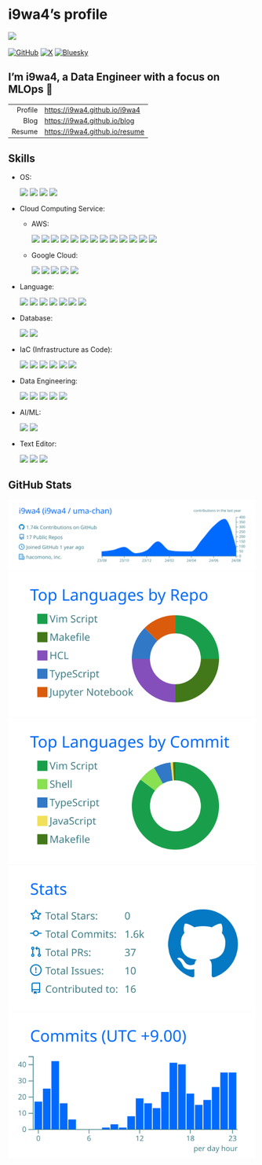 # i9wa4’s profile


<!--
**i9wa4/i9wa4** is a ✨ _special_ ✨ repository because its `README.md` (this file) appears on your GitHub profile.
&#10;Here are some ideas to get you started:
&#10;- 🔭 I'm currently working on ...
- 🌱 I'm currently learning ...
- 👯 I'm looking to collaborate on ...
- 🤔 I'm looking for help with ...
- 💬 Ask me about ...
- 📫 How to reach me: ...
- 😄 Pronouns: ...
- ⚡ Fun fact: ...
-->

<div align="left">

<a href="https://github.com/antonkomarev/github-profile-views-counter">
<img src="https://komarev.com/ghpvc/?username=i9wa4&label=GitHub_Profile_Views"/>
</a>

</div>

[![GitHub](https://img.shields.io/badge/GitHub-i9wa4-181717.svg?logo=github&style=plastic)](https://github.com/i9wa4)
[![X](https://img.shields.io/badge/X-i9wa4__-000000.svg?logo=x&style=plastic)](https://x.com/i9wa4_)
[![Bluesky](https://img.shields.io/badge/Bluesky-i9wa4_-0285FF.svg?logo=bluesky&style=plastic)](https://bsky.app/profile/i9wa4.bsky.social)

## I’m i9wa4, a Data Engineer with a focus on MLOps 👋

|         |                                  |
|--------:|:---------------------------------|
| Profile | <https://i9wa4.github.io/i9wa4>  |
|    Blog | <https://i9wa4.github.io/blog>   |
|  Resume | <https://i9wa4.github.io/resume> |

## Skills

<!-- https://github.com/tandpfun/skill-icons -->
<!-- https://tech-blog.s-yoshiki.com/entry/150/ -->
<!-- https://simpleicons.org/ -->

- OS:
  <div align="left">

  <img src="https://img.shields.io/badge/Linux--FCC624.svg?logo=linux&style=plastic">
  <img src="https://img.shields.io/badge/Ubuntu--E95420.svg?logo=ubuntu&style=plastic">
  <img src="https://img.shields.io/badge/Windows--00A4EF.svg?style=plastic">
  <img src="https://img.shields.io/badge/macOS--999999.svg?logo=apple&style=plastic">

  </div>
- Cloud Computing Service:
  - AWS:
    <div align="left">

    <img src="https://img.shields.io/badge/AWS_Cloud9--000000.svg?style=plastic">
    <img src="https://img.shields.io/badge/AWS_CodeCommit--000000.svg?style=plastic">
    <img src="https://img.shields.io/badge/AWS_Step_Functions--000000.svg?style=plastic">
    <img src="https://img.shields.io/badge/Amazon_Aurora--000000.svg?style=plastic">
    <img src="https://img.shields.io/badge/Amazon_EC2--FF9900.svg?logo=amazonec2&style=plastic">
    <img src="https://img.shields.io/badge/Amazon_ECS--FF9900.svg?logo=amazonecs&style=plastic">
    <img src="https://img.shields.io/badge/Amazon_MWAA_(Airflow)--000000.svg?style=plastic">
    <img src="https://img.shields.io/badge/Amazon_RDS--527FFF.svg?logo=amazonrds&style=plastic">
    <img src="https://img.shields.io/badge/Amazon_S3--569A31.svg?logo=amazons3&style=plastic">
    <img src="https://img.shields.io/badge/Amazon_SageMaker--000000.svg?style=plastic">
    <img src="https://img.shields.io/badge/Amazon_Secrets_Manager--000000.svg?style=plastic">
    <img src="https://img.shields.io/badge/Amazon_Systems_Manager--000000.svg?style=plastic">
    <img src="https://img.shields.io/badge/Amazon_VPC--000000.svg?style=plastic">

    </div>
  - Google Cloud:
    <div align="left">

    <img src="https://img.shields.io/badge/BigQuery--669DF6.svg?logo=googlebigquery&style=plastic">
    <img src="https://img.shields.io/badge/Cloud_Functions--000000.svg?style=plastic">
    <img src="https://img.shields.io/badge/Compute_Engine--000000.svg?style=plastic">
    <img src="https://img.shields.io/badge/Datastream--000000.svg?style=plastic">
    <img src="https://img.shields.io/badge/Google_Pub/Sub--AECBFA.svg?logo=googlepubsub&style=plastic">

    </div>
- Language:
  <div align="left">

  <img src="https://img.shields.io/badge/Bash--000000.svg?style=plastic">
  <img src="https://img.shields.io/badge/C--A8B9CC.svg?logo=c&style=plastic">
  <img src="https://img.shields.io/badge/Google_Apps_Script--4285F4.svg?logo=googleappsscript&style=plastic">
  <img src="https://img.shields.io/badge/HCL--844FBA.svg?logo=terraform&style=plastic">
  <img src="https://img.shields.io/badge/Python--3776AB.svg?logo=python&style=plastic">
  <img src="https://img.shields.io/badge/SQL--000000.svg?style=plastic">
  <img src="https://img.shields.io/badge/TypeScript--3178C6.svg?logo=typescript&style=plastic">

  </div>
- Database:
  <div align="left">

  <img src="https://img.shields.io/badge/MySQL--4479A1.svg?logo=mysql&style=plastic">
  <img src="https://img.shields.io/badge/PostgreSQL--4169E1.svg?logo=postgresql&style=plastic">

  </div>
- IaC (Infrastructure as Code):
  <div align="left">

  <img src="https://img.shields.io/badge/AWS_CodeCommit--000000.svg?style=plastic">
  <img src="https://img.shields.io/badge/Docker--1488C6.svg?logo=docker&style=plastic">
  <img src="https://img.shields.io/badge/Git--F05032.svg?logo=git&style=plastic">
  <img src="https://img.shields.io/badge/GitHub--181717.svg?logo=github&style=plastic">
  <img src="https://img.shields.io/badge/GitHub_Actions--2088FF.svg?logo=githubactions&style=plastic">
  <img src="https://img.shields.io/badge/Terraform--844FBA.svg?logo=terraform&style=plastic">

  </div>
- Data Engineering:
  <div align="left">

  <img src="https://img.shields.io/badge/BigQuery--669DF6.svg?logo=googlebigquery&style=plastic">
  <img src="https://img.shields.io/badge/Datastream--000000.svg?style=plastic">
  <img src="https://img.shields.io/badge/Embulk--EF4319.svg?style=plastic">
  <img src="https://img.shields.io/badge/Snowflake--29B5E8.svg?logo=snowflake&style=plastic">
  <img src="https://img.shields.io/badge/dbt--FF694B.svg?logo=dbt&style=plastic">

  </div>
- AI/ML:
  <div align="left">

  <img src="https://img.shields.io/badge/DataRobot--000000.svg?style=plastic">
  <img src="https://img.shields.io/badge/Snowpark_ML--29B5E8.svg?style=plastic">

  </div>
- Text Editor:
  <div align="left">

  <img src="https://img.shields.io/badge/Neovim--007ACC.svg?logo=neovim&style=plastic">
  <img src="https://img.shields.io/badge/Vim--019733.svg?logo=vim&style=plastic">
  <img src="https://img.shields.io/badge/Visual_Studio_Code--0098FF.svg?style=plastic">

  </div>

## GitHub Stats

[![](https://raw.githubusercontent.com/i9wa4/i9wa4/main/profile-summary-card-output/transparent/0-profile-details.svg)](https://github.com/vn7n24fzkq/github-profile-summary-cards)
[![](https://raw.githubusercontent.com/i9wa4/i9wa4/main/profile-summary-card-output/transparent/1-repos-per-language.svg)](https://github.com/vn7n24fzkq/github-profile-summary-cards)
[![](https://raw.githubusercontent.com/i9wa4/i9wa4/main/profile-summary-card-output/transparent/2-most-commit-language.svg)](https://github.com/vn7n24fzkq/github-profile-summary-cards)
[![](https://raw.githubusercontent.com/i9wa4/i9wa4/main/profile-summary-card-output/transparent/3-stats.svg)](https://github.com/vn7n24fzkq/github-profile-summary-cards)
[![](https://raw.githubusercontent.com/i9wa4/i9wa4/main/profile-summary-card-output/transparent/4-productive-time.svg)](https://github.com/vn7n24fzkq/github-profile-summary-cards)

<!-- <div align="left">                                                                                                              -->
<!--   <a href="https://github.com/vn7n24fzkq/github-profile-summary-cards">                                                         -->
<!--     <img src="http://github-profile-summary-cards.vercel.app/api/cards/stats?username=i9wa4&theme=transparent"/>                -->
<!--     <img src="http://github-profile-summary-cards.vercel.app/api/cards/most-commit-language?username=i9wa4&theme=transparent"/> -->
<!--   </a>                                                                                                                          -->
<!-- </div>                                                                                                                          -->
<!-- <div align="left">                                                                                                                                            -->
<!--   <a href="https://github.com/anuraghazra/github-readme-stats">                                                                                               -->
<!--     <img src="https://github-readme-stats.vercel.app/api?username=i9wa4&show_icons=true&include_all_commits=true&theme=transparent"/>                         -->
<!--     <img src="https://github-readme-stats.vercel.app/api/top-langs/?username=i9wa4&langs_count=8&include_all_commits=true&layout=compact&theme=transparent"/> -->
<!--   </a>                                                                                                                                                        -->
<!-- </div>                                                                                                                                                        -->
<!-- <div align="left">                                                                   -->
<!--   <a href="https://github.com/ryo-ma/github-profile-trophy">                         -->
<!--     <img src="https://github-profile-trophy.vercel.app/?username=i9wa4&theme=flat"/> -->
<!--   </a>                                                                               -->
<!-- </div>                                                                               -->
